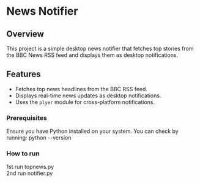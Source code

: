 # News Notifier

## Overview
This project is a simple desktop news notifier that fetches top stories from the BBC News RSS feed and displays them as desktop notifications. 

## Features
- Fetches top news headlines from the BBC RSS feed.
- Displays real-time news updates as desktop notifications.
- Uses the `plyer` module for cross-platform notifications.



### Prerequisites
Ensure you have Python installed on your system. You can check by running:
python --version

### How to run 
 1st run topnews.py <br>
 2nd run notifier.py
